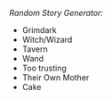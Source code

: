 *Random Story Generator:*

- Grimdark
- Witch/Wizard
- Tavern
- Wand
- Too trusting
- Their Own Mother
- Cake
